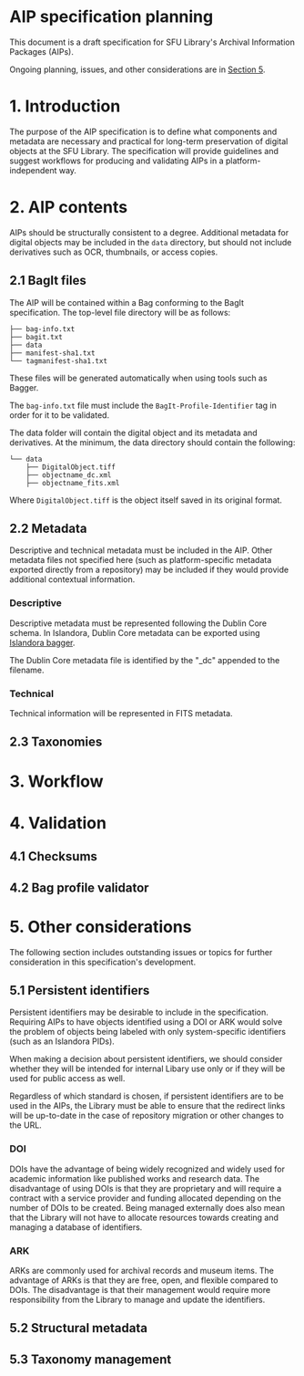 # AIP specification planning

This document is a draft specification for SFU Library's Archival Information Packages (AIPs). 

Ongoing planning, issues, and other considerations are in [Section 5](#5-other-considerations).

# 1. Introduction

The purpose of the AIP specification is to define what components and metadata are necessary and practical for long-term
preservation of digital objects at the SFU Library. The specification will provide guidelines and suggest workflows for
producing and validating AIPs in a platform-independent way.

# 2. AIP contents

AIPs should be structurally consistent to a degree. Additional metadata for digital objects may be included in the 
`data` directory, but should not include derivatives such as OCR, thumbnails, or access copies.

## 2.1 BagIt files

The AIP will be contained within a Bag conforming to the BagIt specification. The top-level file directory will be as
follows:

```
├── bag-info.txt
├── bagit.txt
├── data
├── manifest-sha1.txt
└── tagmanifest-sha1.txt
```

These files will be generated automatically when using tools such as Bagger.

The `bag-info.txt` file must include the `BagIt-Profile-Identifier` tag in order for it to be validated.

The data folder will contain the digital object and its metadata and derivatives. At the minimum, the data directory
should contain the following:

```
└── data
    ├── DigitalObject.tiff
    ├── objectname_dc.xml
    ├── objectname_fits.xml
```

Where `DigitalObject.tiff` is the object itself saved in its original format.

## 2.2 Metadata

Descriptive and technical metadata must be included in the AIP. Other metadata files not specified here (such as
platform-specific metadata exported directly from a repository) may be included if they would provide additional
contextual information.

### Descriptive

Descriptive metadata must be represented following the Dublin Core schema. In Islandora, Dublin Core metadata can be exported using 
[Islandora bagger](https://github.com/mjordan/islandora_bagger).

The Dublin Core metadata file is identified by the "_dc" appended to the filename.

### Technical

Technical information will be represented in FITS metadata. 

## 2.3 Taxonomies

# 3. Workflow

# 4. Validation

## 4.1 Checksums

## 4.2 Bag profile validator

# 5. Other considerations
The following section includes outstanding issues or topics for further consideration in this specification's 
development.

## 5.1 Persistent identifiers

Persistent identifiers may be desirable to include in the specification. Requiring AIPs to have objects identified using
a DOI or ARK would solve the problem of objects being labeled with only system-specific identifiers (such as an
Islandora PIDs).

When making a decision about persistent identifiers, we should consider whether they will be intended for internal 
Libary use only or if they will be used for public access as well.

Regardless of which standard is chosen, if persistent identifiers are to be used in the AIPs, the Library must be able 
to ensure that the redirect links will be up-to-date in the case of repository migration or other changes to the URL. 

### DOI

DOIs have the advantage of being widely recognized and widely used for academic information like published works and
research data. The disadvantage of using DOIs is that they are proprietary and will require a contract with a service 
provider and funding allocated depending on the number of DOIs to be created. Being managed externally does also mean 
that the Library will not have to allocate resources towards creating and managing a database of identifiers.  

### ARK

ARKs are commonly used for archival records and museum items. The advantage of ARKs is that they are free, open, and 
flexible compared to DOIs. The disadvantage is that their management would require more responsibility from the Library 
to manage and update the identifiers. 

## 5.2 Structural metadata

## 5.3 Taxonomy management